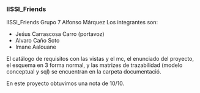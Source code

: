 ### IISSI_Friends

IISSI_Friends Grupo 7  Alfonso Márquez
Los integrantes son: 
- Jeśus Carrascosa Carro (portavoz)
- Alvaro Caño Soto
- Imane Aalouane
 
El catálogo de requisitos con las vistas y el mc, el enunciado del proyecto, el esquema en 3 forma normal, y las matrizes de trazabilidad (modelo conceptual y sql) se encuentran en la carpeta documentació.

En este proyecto obtuvimos una nota de 10/10.
